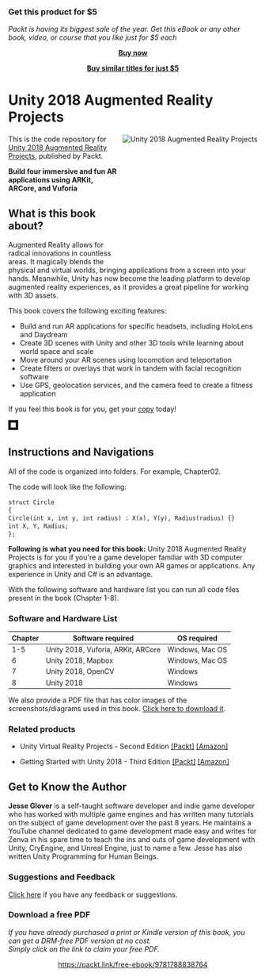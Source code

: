 
### Get this product for $5

<i>Packt is having its biggest sale of the year. Get this eBook or any other book, video, or course that you like just for $5 each</i>


<b><p align='center'>[Buy now](https://packt.link/9781788838764)</p></b>


<b><p align='center'>[Buy similar titles for just $5](https://subscription.packtpub.com/search)</p></b>


# Unity 2018 Augmented Reality Projects

<a href="https://www.packtpub.com/game-development/unity-2018-augmented-reality-projects?utm_source=github&utm_medium=repository&utm_campaign=9781788838764"><img src="https://www.packtpub.com/sites/default/files/B09661_cover_New.png" alt="Unity 2018 Augmented Reality Projects" height="256px" align="right"></a>

This is the code repository for [Unity 2018 Augmented Reality Projects](https://www.packtpub.com/game-development/unity-2018-augmented-reality-projects?utm_source=github&utm_medium=repository&utm_campaign=9781788838764), published by Packt.

**Build four immersive and fun AR applications using ARKit, ARCore, and Vuforia**

## What is this book about?
Augmented Reality allows for radical innovations in countless areas. It magically blends the physical and virtual worlds, bringing applications from a screen into your hands. Meanwhile, Unity has now become the leading platform to develop augmented reality experiences, as it provides a great pipeline for working with 3D assets.

This book covers the following exciting features:
* Build and run AR applications for specific headsets, including HoloLens and Daydream
* Create 3D scenes with Unity and other 3D tools while learning about world space and scale
* Move around your AR scenes using locomotion and teleportation
* Create filters or overlays that work in tandem with facial recognition software
* Use GPS, geolocation services, and the camera feed to create a fitness application

If you feel this book is for you, get your [copy](https://www.amazon.com/dp/1788838769) today!

<a href="https://www.packtpub.com/?utm_source=github&utm_medium=banner&utm_campaign=GitHubBanner"><img src="https://raw.githubusercontent.com/PacktPublishing/GitHub/master/GitHub.png" 
alt="https://www.packtpub.com/" border="5" /></a>


## Instructions and Navigations
All of the code is organized into folders. For example, Chapter02.

The code will look like the following:
```
struct Circle
{
Circle(int x, int y, int radius) : X(x), Y(y), Radius(radius) {}
int X, Y, Radius;
};
```

**Following is what you need for this book:**
Unity 2018 Augmented Reality Projects is for you if you're a game developer familiar with 3D computer graphics and interested in building your own AR games or applications. Any experience in Unity and C# is an advantage.

With the following software and hardware list you can run all code files present in the book (Chapter 1-8).

### Software and Hardware List

| Chapter  | Software required                   | OS required                        |
| -------- | ------------------------------------| -----------------------------------|
| 1-5      | Unity 2018, Vuforia, ARKit, ARCore  | Windows, Mac OS |
| 6        | Unity 2018, Mapbox                  | Windows, Mac OS |
| 7        | Unity 2018, OpenCV                  | Windows |
| 8        | Unity 2018                          | Windows |


We also provide a PDF file that has color images of the screenshots/diagrams used in this book. [Click here to download it](https://www.packtpub.com/sites/default/files/downloads/Unity2018AugmentedRealityProjects_ColorImages.pdf).

### Related products <Paste books from the Other books you may enjoy section>
* Unity Virtual Reality Projects - Second Edition [[Packt]](https://www.packtpub.com/game-development/unity-virtual-reality-projects-second-edition?utm_source=github&utm_medium=repository&utm_campaign=9781788478809) [[Amazon]](https://www.amazon.com/dp/1788478800)

* Getting Started with Unity 2018 - Third Edition [[Packt]](https://www.packtpub.com/game-development/getting-started-unity-2018-third-edition?utm_source=github&utm_medium=repository&utm_campaign=9781788830102) [[Amazon]](https://www.amazon.com/dp/1788830105)

## Get to Know the Author
**Jesse Glover** is a self-taught software developer and indie game developer who has worked with multiple game engines and has written many tutorials on the subject of game development over the past 8 years. He maintains a YouTube channel dedicated to game development made easy and writes for Zenva in his spare time to teach the ins and outs of game development with Unity, CryEngine, and Unreal Engine, just to name a few. Jesse has also written Unity Programming for Human Beings.

### Suggestions and Feedback
[Click here](https://docs.google.com/forms/d/e/1FAIpQLSdy7dATC6QmEL81FIUuymZ0Wy9vH1jHkvpY57OiMeKGqib_Ow/viewform) if you have any feedback or suggestions.
### Download a free PDF

 <i>If you have already purchased a print or Kindle version of this book, you can get a DRM-free PDF version at no cost.<br>Simply click on the link to claim your free PDF.</i>
<p align="center"> <a href="https://packt.link/free-ebook/9781788838764">https://packt.link/free-ebook/9781788838764 </a> </p>